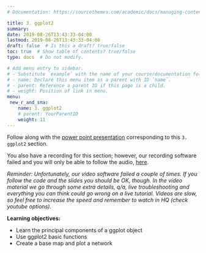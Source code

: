 ```yaml
---
# Documentation: https://sourcethemes.com/academic/docs/managing-content/

title: 3. ggplot2
summary:
date: 2019-08-26T13:43:33-04:00
lastmod: 2019-08-26T13:43:33-04:00
draft: false  # Is this a draft? true/false
toc: true  # Show table of contents? true/false
type: docs  # Do not modify.

# Add menu entry to sidebar.
# - Substitute `example` with the name of your course/documentation folder.
# - name: Declare this menu item as a parent with ID `name`.
# - parent: Reference a parent ID if this page is a child.
# - weight: Position of link in menu.
menu:
 new_r_and_sna:
    name: 3. ggplot2
    # parent: YourParentID
    weight: 11
---
```


Follow along with the [power point presentation](https://github.com/EKuki/website/blob/master/content/courses/new_r_and_sna/3.Map%20SNA%20ggplot_April19.pptx) corresponding to this `3. ggplot2` section. 

You also have a recording for this section; however, our recording software failed and you will only be able to follow the audio, [here](https://www.youtube.com/watch?v=SX7TrJWv7rE&t=8s).

*Reminder: Unfortunately, our video software failed a couple of times. If you follow the code and the slides you should be OK, though. In the video material we go through some extra details, q/a, live troubleshooting and everything you can think could go wrong on a live tutorial. Videos are slow, so feel free to increase the speed and remember to watch in HQ (check youtube options).*

**Learning objectives:**

* Learn the principal components of a ggplot object
* Use ggplot2 basic functions
* Create a base map and plot a network